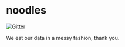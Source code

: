 noodles
=======

[![Gitter](https://badges.gitter.im/Join%20Chat.svg)](https://gitter.im/uf6/noodles?utm_source=badge&utm_medium=badge&utm_campaign=pr-badge&utm_content=badge)

We eat our data in a messy fashion, thank you.
